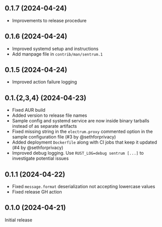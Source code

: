 0.1.7 (2024-04-24)
------------------
* Improvements to release procedure

0.1.6 (2024-04-24)
------------------
* Improved systemd setup and instructions
* Add manpage file in `contrib/man/sentrum.1`

0.1.5 (2024-04-24)
------------------
* Improved action failure logging

0.1.{2,3,4} (2024-04-23)
------------------
* Fixed AUR build
* Added version to release file names
* Sample config and systemd service are now inside binary tarballs instead of as
  separate artifacts
* Fixed missing string in the `electrum.proxy` commented option in the sample
configuration file (#3 by @sethforprivacy)
* Added deployment `Dockerfile` along with CI jobs that keep it updated (#4 by
@sethforprivacy)
* Improved debug logging. Use `RUST_LOG=debug sentrum [...]` to investigate
potential issues

0.1.1 (2024-04-22)
------------------
* Fixed `message.format` deserialization not accepting lowercase values
* Fixed release GH action

0.1.0 (2024-04-21)
------------------
Initial release
